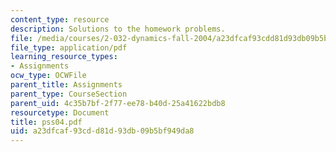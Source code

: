 ```yaml
---
content_type: resource
description: Solutions to the homework problems.
file: /media/courses/2-032-dynamics-fall-2004/a23dfcaf93cdd81d93db09b5bf949da8_pss04.pdf
file_type: application/pdf
learning_resource_types:
- Assignments
ocw_type: OCWFile
parent_title: Assignments
parent_type: CourseSection
parent_uid: 4c35b7bf-2f77-ee78-b40d-25a41622bdb8
resourcetype: Document
title: pss04.pdf
uid: a23dfcaf-93cd-d81d-93db-09b5bf949da8
---
```

